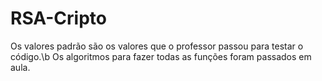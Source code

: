 # RSA-Cripto
Os valores padrão são os valores que o professor passou para testar o código.\b
Os algoritmos para fazer todas as funções foram passados em aula.
